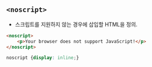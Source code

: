 ## ```<noscript>```

- 스크립트를 지원하지 않는 경우에 삽입할 HTML을 정의.

```HTML
<noscript>
    <p>Your browser does not support JavaScript!</p>
</noscript>
```
```css
noscript {display: inline;}
```